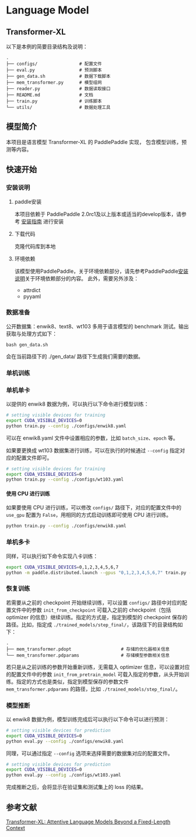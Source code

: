 # Language Model

## Transformer-XL

以下是本例的简要目录结构及说明：

```text
.
├── configs/                # 配置文件
├── eval.py                 # 预测脚本
├── gen_data.sh             # 数据下载脚本
├── mem_transformer.py      # 模型组网
├── reader.py               # 数据读取接口
├── README.md               # 文档
├── train.py                # 训练脚本
└── utils/                  # 数据处理工具
```

## 模型简介

本项目是语言模型 Transformer-XL 的 PaddlePaddle 实现， 包含模型训练，预测等内容。


## 快速开始

### 安装说明

1. paddle安装

    本项目依赖于 PaddlePaddle 2.0rc1及以上版本或适当的develop版本，请参考 [安装指南](https://www.paddlepaddle.org.cn/install/quick) 进行安装

2. 下载代码

    克隆代码库到本地

3. 环境依赖

    该模型使用PaddlePaddle，关于环境依赖部分，请先参考PaddlePaddle[安装说明](https://www.paddlepaddle.org.cn/documentation/docs/zh/install/index_cn.html)关于环境依赖部分的内容。
    此外，需要另外涉及：
      * attrdict
      * pyyaml



### 数据准备

公开数据集：enwik8、text8、wt103 多用于语言模型的 benchmark 测试。输出获取与处理方式如下：

```shell
bash gen_data.sh
```

会在当前路径下的 ./gen_data/ 路径下生成我们需要的数据。


### 单机训练

### 单机单卡

以提供的 enwik8 数据为例，可以执行以下命令进行模型训练：

``` sh
# setting visible devices for training
export CUDA_VISIBLE_DEVICES=0
python train.py --config ./configs/enwik8.yaml
```

可以在 enwik8.yaml 文件中设置相应的参数，比如 `batch_size`、`epoch` 等。

如果要更换成 wt103 数据集进行训练，可以在执行的时候通过 `--config` 指定对应的配置文件即可。

``` sh
# setting visible devices for training
export CUDA_VISIBLE_DEVICES=0
python train.py --config ./configs/wt103.yaml
```

#### 使用 CPU 进行训练

如果要使用 CPU 进行训练，可以修改 `configs/` 路径下，对应的配置文件中的 `use_gpu` 配置为 `False`，用相同的方式启动训练即可使用 CPU 进行训练。

``` sh
python train.py --config ./configs/enwik8.yaml
```

### 单机多卡

同样，可以执行如下命令实现八卡训练：

``` sh
export CUDA_VISIBLE_DEVICES=0,1,2,3,4,5,6,7
python -m paddle.distributed.launch --gpus "0,1,2,3,4,5,6,7" train.py --config ./configs/enwik8.yaml
```

### 恢复训练

若需要从之前的 checkpoint 开始继续训练，可以设置 `configs/` 路径中对应的配置文件中的参数 `init_from_checkpoint` 可载入之前的 checkpoint（包括 optimizer 的信息）继续训练。指定的方式是，指定到模型的 checkpoint 保存的路径。比如，指定成 `./trained_models/step_final/`，该路径下的目录结构如下：

```text
.
├── mem_transformer.pdopt                   # 存储的优化器相关信息
└── mem_transformer.pdparams                # 存储模型参数相关信息
```

若只是从之前训练的参数开始重新训练，无需载入 optimizer 信息，可以设置对应的配置文件中的参数 `init_from_pretrain_model` 可载入指定的参数，从头开始训练。指定的方式也是类似，指定到模型保存的参数文件 `mem_transformer.pdparams` 的路径，比如 `./trained_models/step_final/`。

### 模型推断

以 enwik8 数据为例，模型训练完成后可以执行以下命令可以进行预测：

``` sh
# setting visible devices for prediction
export CUDA_VISIBLE_DEVICES=0
python eval.py --config ./configs/enwik8.yaml
```

同理，可以通过指定 `--config` 选项来选择需要的数据集对应的配置文件。

``` sh
# setting visible devices for prediction
export CUDA_VISIBLE_DEVICES=0
python eval.py --config ./configs/wt103.yaml
```

完成推断之后，会将显示在验证集和测试集上的 loss 的结果。

## 参考文献
[Transformer-XL: Attentive Language Models Beyond a Fixed-Length Context](http://arxiv.org/abs/1901.02860)
